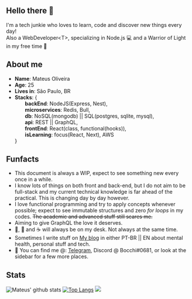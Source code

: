 ## Hello there 👋
I'm a tech junkie who loves to learn, code and discover new things every day! \
Also a WebDeveloper\<T>\, specializing in Node.js :computer: and a Warrior of Light in my free time 🌟

## About me
* **Name**: Mateus Oliveira
* **Age**: 25
* **Lives in**: São Paulo, BR
* **Stacks**: { \
&nbsp;&nbsp;&nbsp;&nbsp;&nbsp;&nbsp; **backEnd**: NodeJS(Express, Nest), \
&nbsp;&nbsp;&nbsp;&nbsp;&nbsp;&nbsp; **microservices**: Redis, Bull, \
&nbsp;&nbsp;&nbsp;&nbsp;&nbsp;&nbsp; **db**: NoSQL(mongodb) || SQL(postgres, sqlite, mysql), \
&nbsp;&nbsp;&nbsp;&nbsp;&nbsp;&nbsp; **api**: REST || GraphQL, \
&nbsp;&nbsp;&nbsp;&nbsp;&nbsp;&nbsp; **frontEnd**: React(class, functional(hooks)), \
&nbsp;&nbsp;&nbsp;&nbsp;&nbsp;&nbsp; **isLearning**: focus(React, Next), AWS \
 }

## Funfacts
* This document is always a WIP, expect to see something new every once in a while.
* I know lots of things on both front and back-end, but I do not aim to be full-stack and my current technical knowledge is far ahead of the practical. This is changing day by day however.
* I love functional programming and try to apply concepts whenever possible; expect to see immutable structures and zero *for loops* in my codes. <del>The academic and advanced stuff still scares me.</del>
* Aiming to give GraphQL the love it deserves.
* :beer:, :tea: and :coffee: will always be on my desk. Not always at the same time.
* Sometimes I write stuff on [My blog](http://mmlocafe.web-blog.tech/) in either PT-BR || EN about mental health, personal stuff and tech.
* :calling: You can find me @: [Telegram](https://t.me/mateusmlo), Discord @ Bocchi#0681, or look at the sidebar for a few more places.

## Stats

![Mateus' github stats](https://github-readme-stats.vercel.app/api?username=mateusmlo&theme=synthwave&show_icons=true&count_private=true)
[![Top Langs](https://github-readme-stats.vercel.app/api/top-langs/?username=mateusmlo&layout=compact&theme=synthwave)](https://github.com/anuraghazra/github-readme-stats)
![](https://komarev.com/ghpvc/?username=mateusmlo&color=ff69b4)
